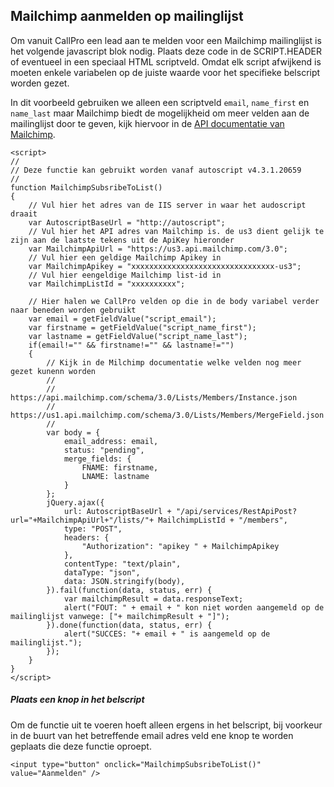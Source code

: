 ## Mailchimp aanmelden op mailinglijst ##

Om vanuit CallPro een lead aan te melden voor een Mailchimp mailinglijst is het volgende javascript blok nodig. 
Plaats deze code in de SCRIPT.HEADER of eventueel in een speciaal HTML scriptveld. Omdat elk script afwijkend is moeten
enkele variabelen op de juiste waarde voor het specifieke belscript worden gezet.  

In dit voorbeeld gebruiken we alleen een scriptveld `email`, `name_first` en `name_last` maar Mailchimp biedt de mogelijkheid om meer
velden aan de mailinglijst door te geven, kijk hiervoor in de [API documentatie van Mailchimp](https://us1.api.mailchimp.com/schema/3.0/Lists/Members/MergeField.json).


```
<script>
//
// Deze functie kan gebruikt worden vanaf autoscript v4.3.1.20659
//
function MailchimpSubsribeToList()
{
	// Vul hier het adres van de IIS server in waar het audoscript draait
    var AutoscriptBaseUrl = "http://autoscript"; 
	// Vul hier het API adres van Mailchimp is. de us3 dient gelijk te zijn aan de laatste tekens uit de ApiKey hieronder
    var MailchimpApiUrl = "https://us3.api.mailchimp.com/3.0"; 
	// Vul hier een geldige Mailchimp Apikey in
    var MailchimpApikey = "xxxxxxxxxxxxxxxxxxxxxxxxxxxxxxxx-us3"; 
	// Vul hier eengeldige Mailchimp list-id in
    var MailchimpListId = "xxxxxxxxxx"; 

	// Hier halen we CallPro velden op die in de body variabel verder naar beneden worden gebruikt
    var email = getFieldValue("script_email");
    var firstname = getFieldValue("script_name_first");
    var lastname = getFieldValue("script_name_last");
    if(email!="" && firstname!="" && lastname!="")
    {
		// Kijk in de Milchimp documentatie welke velden nog meer gezet kunenn worden
		//
		// https://api.mailchimp.com/schema/3.0/Lists/Members/Instance.json
		// https://us1.api.mailchimp.com/schema/3.0/Lists/Members/MergeField.json
		//
		var body = {
			email_address: email,
			status: "pending",
			merge_fields: {
				FNAME: firstname,
				LNAME: lastname
			}
		};
		jQuery.ajax({
			url: AutoscriptBaseUrl + "/api/services/RestApiPost?url="+MailchimpApiUrl+"/lists/"+ MailchimpListId + "/members", 
			type: "POST",
			headers: { 
				"Authorization": "apikey " + MailchimpApikey 
			},
			contentType: "text/plain",
			dataType: "json",
			data: JSON.stringify(body),
		}).fail(function(data, status, err) {
			var mailchimpResult = data.responseText;
			alert("FOUT: " + email + " kon niet worden aangemeld op de mailinglijst vanwege: ["+ mailchimpResult + "]");
		}).done(function(data, status, err) {
			alert("SUCCES: "+ email + " is aangemeld op de mailinglijst.");
		});
    }
}
</script>
```
##### Plaats een knop in het belscript #####
Om de functie uit te voeren hoeft alleen ergens in het belscript, bij voorkeur in de buurt van het betreffende email adres veld ene knop te worden geplaats die deze functie oproept.
```
<input type="button" onclick="MailchimpSubsribeToList()" value="Aanmelden" />
```
